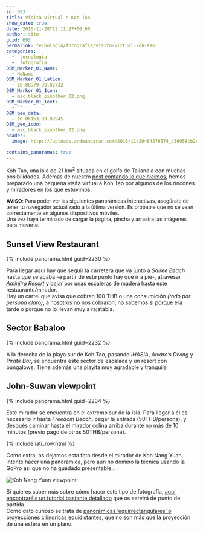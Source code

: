 ```yaml
---
id: 693
title: Visita virtual a Koh Tao
show_date: true
date: 2016-11-28T12:11:27+00:00
author: sito
guid: 693
permalink: tecnologia/fotografia/visita-virtual-koh-tao
categories:
  -  tecnologia
  -  fotografia
OSM_Marker_01_Name:
  - NoName
OSM_Marker_01_LatLon:
  - 10.08979,99.82732
OSM_Marker_01_Icon:
  - mic_black_pinother_02.png
OSM_Marker_01_Text:
  - ""
OSM_geo_data:
  - 10.06153,99.82945
OSM_geo_icon:
  - mic_black_pinother_02.png
header:
  image: https://uploads.andeandaran.com/2016/11/30464276574_c36958cb2e_b.jpg

contains_panoramas: true
---
```


Koh Tao, una isla de 21 km<sup>2</sup> situada en el golfo de Tailandia con muchas posibilidades. Además de nuestro [post contando lo que hicimos](http://www.andeandaran.com/2016/11/28/koh-tao-playas-agua-cristalina-granito/), hemos preparado una pequeña visita virtual a Koh Tao por algunos de los rincones y miradores en los que estuvimos.<!--more-->

<span style="font-size: 10pt;"><strong>AVISO</strong>: Para poder ver las siguientes panorámicas interactivas, asegúrate de tener tu navegador actualizado a la última version. Es probable que no se vean correctamente en algunos dispositivos móviles.<br /> Una vez haya terminado de cargar la página, pincha y arrastra las imágenes para moverte.</span>

## Sunset View Restaurant

{% include panorama.html guid=2230 %}

Para llegar aquí hay que seguir la carretera que va junto a _Sairee Beach_ hasta que se acaba -a partir de este punto hay que ir a pie-, atravesar _Aminjira Resort_ y bajar por unas escaleras de madera hasta este restaurante/mirador.  
Hay un cartel que avisa que cobran 100 THB o una consumición _(todo por persona claro)_, a nosotros no nos cobraron, no sabemos si porque era tarde o porque no lo llevan muy a rajatabla.

## Sector Babaloo

{% include panorama.html guid=2232 %}

A la derecha de la playa sur de Koh Tao, pasando _IHASIA_, _Alvaro&#8217;s Diving_ y _Pirate Bar_, se encuentra este sector de escalada y un resort con bungalows. Tiene además una playita muy agradable y tranquila

## John-Suwan viewpoint

{% include panorama.html guid=2234 %}

Este mirador se encuentra en el extremo sur de la isla. Para llegar a él es necesario ir hasta _Freedom Beach_, pagar la entrada (50THB/persona), y después caminar hasta el mirador colina arriba durante no más de 10 minutos (previo pago de otros 50THB/persona).

{% include iati_row.html %}

Como extra, os dejamos esta foto desde el mirador de Koh Nang Yuan, intenté hacer una panorámica, pero aun no domino la técnica usando la GoPro así que no ha quedado presentable...

<img loading="lazy"  src="https://uploads.andeandaran.com/2016/11/GOPR7522.jpg" alt="Koh Nang Yuan viewpoint" /> 


Si quieres saber más sobre cómo hacer este tipo de fotografía, <a href="http://www.trebol-a.com/2009/06/03/como-hacer-panoramicas-de-360º/" target="_blank" rel="noopener">aquí encontraréis un tutorial bastante detallado</a> que os servirá de punto de partida.  
Como dato curioso se trata de <a href="https://es.wikipedia.org/wiki/Proyección_cilíndrica_equidistante" target="_blank" rel="noopener">panorámicas &#8216;equirrectangulares&#8217; o proyecciones cilíndricas equidistantes</a>, que no son más que la proyección de una esfera en un plano.